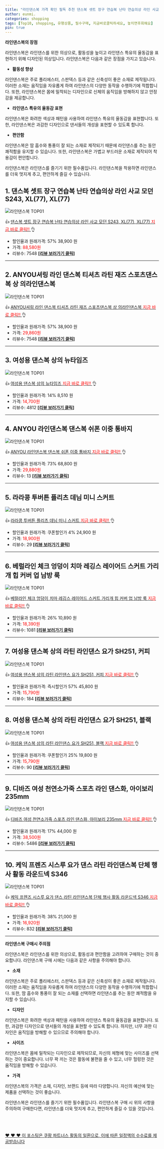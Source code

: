 ```yaml
---
title: "라인댄스복 가격 확인 필독 추천 댄스복 셋트 장구 연습복 난타 연습의상 라인 사교 모던 S243, XL(77), XL(77) 비교 장점 구매가이드"
author: eunmi.
categories: shopping
tags: [Top10, shopping, 유행상품, 필수구매, 지금바로클릭하세요, 놓치면후회해요]
pin: true
---
```

**라인댄스복의 장점**

라인댄스복은 라인댄스를 위한 의상으로, 활동성을 높이고 라인댄스 특유의 율동감을 표현하기 위해 디자인된 의상입니다. 라인댄스복은 다음과 같은 장점을 가지고 있습니다.

* **활동성 향상**

라인댄스복은 주로 폴리에스터, 스판덱스 등과 같은 신축성이 좋은 소재로 제작됩니다. 이러한 소재는 움직임을 자유롭게 하여 라인댄스의 다양한 동작을 수행하기에 적합합니다. 또한, 라인댄스복은 몸에 밀착되는 디자인으로 신체의 움직임을 방해하지 않고 안정감을 제공합니다.

* **라인댄스 특유의 율동감 표현**

라인댄스복은 화려한 색상과 패턴을 사용하여 라인댄스 특유의 율동감을 표현합니다. 또한, 라인댄스복은 과감한 디자인으로 댄서들의 개성을 표현할 수 있도록 합니다.

* **편안함**

라인댄스복은 땀 흡수와 통풍이 잘 되는 소재로 제작되기 때문에 라인댄스를 추는 동안 쾌적함을 유지할 수 있습니다. 또한, 라인댄스복은 가볍고 부드러운 소재로 제작되어 착용감이 편안합니다.

라인댄스복은 라인댄스를 즐기기 위한 필수품입니다. 라인댄스복을 착용하면 라인댄스를 더욱 멋지게 추고, 편안하게 즐길 수 있습니다.

   

## 1. 댄스복 셋트 장구 연습복 난타 연습의상 라인 사교 모던 S243, XL(77), XL(77)

![라인댄스복 TOP01](https://thumbnail7.coupangcdn.com/thumbnails/remote/230x230ex/image/vendor_inventory/7573/6d7fed278619f5466db24bd8aa1e40df9e9b71d4021572d3131086ed82e2.jpeg)


👍 [댄스복 셋트 장구 연습복 난타 연습의상 라인 사교 모던 S243, XL(77), XL(77) <font color=red> 지금 바로 클릭!! </font> ](https://link.coupang.com/re/AFFSDP?lptag=AF3617701&subid=GithubCoopas&pageKey=7635562722&traceid=V0-153&itemId=20274746574&vendorItemId=87361643356) 👌 


- 할인율과 원래가격: 57%  38,900   원
- 가격: <span style='color:red'>88,580원</span>
- 리뷰수: 7548  [**[리뷰 보러가기 클릭]**](https://link.coupang.com/re/AFFSDP?lptag=AF3617701&subid=GithubCoopas&pageKey=7635562722&traceid=V0-153&itemId=20274746574&vendorItemId=87361643356)

---


   

## 2. ANYOU셔링 라인 댄스복 티셔츠 라틴 재즈 스포츠댄스복 상 의라인댄스복

![라인댄스복 TOP01](https://thumbnail6.coupangcdn.com/thumbnails/remote/230x230ex/image/vendor_inventory/67fa/85eec0a2626c20b3d7789eaf914297d7b87d6fc2a4189298f25fac3f73de.jpg)


👍 [ANYOU셔링 라인 댄스복 티셔츠 라틴 재즈 스포츠댄스복 상 의라인댄스복 <font color=red> 지금 바로 클릭!! </font> ](https://link.coupang.com/re/AFFSDP?lptag=AF3617701&subid=GithubCoopas&pageKey=7530426124&traceid=V0-153&itemId=19770638336&vendorItemId=87561677631) 👌 


- 할인율과 원래가격: 57%  38,900   원
- 가격: <span style='color:red'>29,860원</span>
- 리뷰수: 7548  [**[리뷰 보러가기 클릭]**](https://link.coupang.com/re/AFFSDP?lptag=AF3617701&subid=GithubCoopas&pageKey=7530426124&traceid=V0-153&itemId=19770638336&vendorItemId=87561677631)

---


   

## 3. 여성용 댄스복 상의 뉴타임즈

![라인댄스복 TOP01](https://thumbnail9.coupangcdn.com/thumbnails/remote/230x230ex/image/vendor_inventory/e1bc/6e1ab4acea4f516910fbfe596c04a7f61b620d9c5e4bfd1bf85d6574b979.jpg)


👍 [여성용 댄스복 상의 뉴타임즈 <font color=red> 지금 바로 클릭!! </font> ](https://link.coupang.com/re/AFFSDP?lptag=AF3617701&subid=GithubCoopas&pageKey=7069546658&traceid=V0-153&itemId=17551974151&vendorItemId=85646286462) 👌 


- 할인율과 원래가격: 14%  8,510   원
- 가격: <span style='color:red'>14,700원</span>
- 리뷰수: 4812  [**[리뷰 보러가기 클릭]**](https://link.coupang.com/re/AFFSDP?lptag=AF3617701&subid=GithubCoopas&pageKey=7069546658&traceid=V0-153&itemId=17551974151&vendorItemId=85646286462)

---


   

## 4. ANYOU 라인댄스복 댄스복 쉬폰 이중 통바지

![라인댄스복 TOP01](https://thumbnail7.coupangcdn.com/thumbnails/remote/230x230ex/image/vendor_inventory/7ba2/b2306440d766d52fa30a6745eda997840ac90c87874b4fecfdc34728ab44.jpg)


👍 [ANYOU 라인댄스복 댄스복 쉬폰 이중 통바지 <font color=red> 지금 바로 클릭!! </font> ](https://link.coupang.com/re/AFFSDP?lptag=AF3617701&subid=GithubCoopas&pageKey=7185927545&traceid=V0-153&itemId=18132692146&vendorItemId=87223859022) 👌 


- 할인율과 원래가격: 73%  68,800   원
- 가격: <span style='color:red'>29,880원</span>
- 리뷰수: 13  [**[리뷰 보러가기 클릭]**](https://link.coupang.com/re/AFFSDP?lptag=AF3617701&subid=GithubCoopas&pageKey=7185927545&traceid=V0-153&itemId=18132692146&vendorItemId=87223859022)

---


   

## 5. 라라콩 투버튼 플리츠 데님 미니 스커트

![라인댄스복 TOP01](https://thumbnail8.coupangcdn.com/thumbnails/remote/230x230ex/image/vendor_inventory/8262/9684f93bee6b2889f60f8e6b52acaa95cb38801203802aef3e6d24ca4825.jpg)


👍 [라라콩 투버튼 플리츠 데님 미니 스커트 <font color=red> 지금 바로 클릭!! </font> ](https://link.coupang.com/re/AFFSDP?lptag=AF3617701&subid=GithubCoopas&pageKey=7110034691&traceid=V0-153&itemId=17771801507&vendorItemId=84935987538) 👌 


- 할인율과 원래가격: 쿠폰할인가 4%  24,900   원
- 가격: <span style='color:red'>18,900원</span>
- 리뷰수: 29  [**[리뷰 보러가기 클릭]**](https://link.coupang.com/re/AFFSDP?lptag=AF3617701&subid=GithubCoopas&pageKey=7110034691&traceid=V0-153&itemId=17771801507&vendorItemId=84935987538)

---


   

## 6. 베럴라인 체크 엉덩이 치마 레깅스 레이어드 스커트 가리개 힙 커버 업 남방 룩

![라인댄스복 TOP01](https://thumbnail7.coupangcdn.com/thumbnails/remote/230x230ex/image/vendor_inventory/7a8a/75badc25ca0ecefdb843d059401677136c8f6a698038999e07b7703ec857.jpg)


👍 [베럴라인 체크 엉덩이 치마 레깅스 레이어드 스커트 가리개 힙 커버 업 남방 룩 <font color=red> 지금 바로 클릭!! </font> ](https://link.coupang.com/re/AFFSDP?lptag=AF3617701&subid=GithubCoopas&pageKey=1848698046&traceid=V0-153&itemId=15325009169&vendorItemId=82545327493) 👌 


- 할인율과 원래가격: 26%  10,890   원
- 가격: <span style='color:red'>18,390원</span>
- 리뷰수: 1081  [**[리뷰 보러가기 클릭]**](https://link.coupang.com/re/AFFSDP?lptag=AF3617701&subid=GithubCoopas&pageKey=1848698046&traceid=V0-153&itemId=15325009169&vendorItemId=82545327493)

---


   

## 7. 여성용 댄스복 상의 라틴 라인댄스 요가 SH251, 커피

![라인댄스복 TOP01](https://thumbnail10.coupangcdn.com/thumbnails/remote/230x230ex/image/vendor_inventory/0af2/bebc88baaf366ed65c8023842ffd29c206b156007a6079727e5d463ff830.jpg)


👍 [여성용 댄스복 상의 라틴 라인댄스 요가 SH251, 커피 <font color=red> 지금 바로 클릭!! </font> ](https://link.coupang.com/re/AFFSDP?lptag=AF3617701&subid=GithubCoopas&pageKey=7490871457&traceid=V0-153&itemId=19587443686&vendorItemId=87222718535) 👌 


- 할인율과 원래가격: 즉시할인가 57%  45,800   원
- 가격: <span style='color:red'>15,790원</span>
- 리뷰수: 184  [**[리뷰 보러가기 클릭]**](https://link.coupang.com/re/AFFSDP?lptag=AF3617701&subid=GithubCoopas&pageKey=7490871457&traceid=V0-153&itemId=19587443686&vendorItemId=87222718535)

---


   

## 8. 여성용 댄스복 상의 라틴 라인댄스 요가 SH251, 블랙

![라인댄스복 TOP01](https://thumbnail7.coupangcdn.com/thumbnails/remote/230x230ex/image/vendor_inventory/daa9/97c9c4aadd47ed66f90b6b4017d9add0fdd77a5a3f8cc450a4cb9f7c8cf6.jpg)


👍 [여성용 댄스복 상의 라틴 라인댄스 요가 SH251, 블랙 <font color=red> 지금 바로 클릭!! </font> ](https://link.coupang.com/re/AFFSDP?lptag=AF3617701&subid=GithubCoopas&pageKey=7490871457&traceid=V0-153&itemId=19587443645&vendorItemId=86694852207) 👌 


- 할인율과 원래가격: 쿠폰할인가 25%  19,800   원
- 가격: <span style='color:red'>15,790원</span>
- 리뷰수: 90  [**[리뷰 보러가기 클릭]**](https://link.coupang.com/re/AFFSDP?lptag=AF3617701&subid=GithubCoopas&pageKey=7490871457&traceid=V0-153&itemId=19587443645&vendorItemId=86694852207)

---


   

## 9. 디바즈 여성 천연소가죽 스포츠 라인 댄스화, 아이보리 235mm

![라인댄스복 TOP01](https://thumbnail9.coupangcdn.com/thumbnails/remote/230x230ex/image/vendor_inventory/c8da/985a938d13d6dce1b37faa6fa7b18e3ec409965a5ed7f170442094c5e2c5.jpg)


👍 [디바즈 여성 천연소가죽 스포츠 라인 댄스화, 아이보리 235mm <font color=red> 지금 바로 클릭!! </font> ](https://link.coupang.com/re/AFFSDP?lptag=AF3617701&subid=GithubCoopas&pageKey=7562935803&traceid=V0-153&itemId=19929140699&vendorItemId=86854412846) 👌 


- 할인율과 원래가격: 17%  44,000   원
- 가격: <span style='color:red'>38,500원</span>
- 리뷰수: 5486  [**[리뷰 보러가기 클릭]**](https://link.coupang.com/re/AFFSDP?lptag=AF3617701&subid=GithubCoopas&pageKey=7562935803&traceid=V0-153&itemId=19929140699&vendorItemId=86854412846)

---


   

## 10. 케익 프렌즈 시스루 요가 댄스 라틴 라인댄스복 단체 행사 활동 라운드넥 S346

![라인댄스복 TOP01](https://thumbnail6.coupangcdn.com/thumbnails/remote/230x230ex/image/vendor_inventory/96a9/0293fccfb709de4c54a095c69f3d628d1b641bec6997966a3939f5b59b04.jpg)


👍 [케익 프렌즈 시스루 요가 댄스 라틴 라인댄스복 단체 행사 활동 라운드넥 S346 <font color=red> 지금 바로 클릭!! </font> ](https://link.coupang.com/re/AFFSDP?lptag=AF3617701&subid=GithubCoopas&pageKey=6888510688&traceid=V0-153&itemId=16530119018&vendorItemId=83717023317) 👌 


- 할인율과 원래가격: 38%  21,000   원
- 가격: <span style='color:red'>16,920원</span>
- 리뷰수: 832  [**[리뷰 보러가기 클릭]**](https://link.coupang.com/re/AFFSDP?lptag=AF3617701&subid=GithubCoopas&pageKey=6888510688&traceid=V0-153&itemId=16530119018&vendorItemId=83717023317)

---
**라인댄스복 구매시 주의점**

라인댄스복은 라인댄스를 위한 의상으로, 활동성과 편안함을 고려하여 구매하는 것이 중요합니다. 라인댄스복 구매 시에는 다음과 같은 사항을 주의해야 합니다.

* **소재**

라인댄스복은 주로 폴리에스터, 스판덱스 등과 같은 신축성이 좋은 소재로 제작됩니다. 이러한 소재는 움직임을 자유롭게 하여 라인댄스의 다양한 동작을 수행하기에 적합합니다. 또한, 땀 흡수와 통풍이 잘 되는 소재를 선택하면 라인댄스를 추는 동안 쾌적함을 유지할 수 있습니다.

* **디자인**

라인댄스복은 화려한 색상과 패턴을 사용하여 라인댄스 특유의 율동감을 표현합니다. 또한, 과감한 디자인으로 댄서들의 개성을 표현할 수 있도록 합니다. 하지만, 너무 과한 디자인은 움직임을 방해할 수 있으므로 주의해야 합니다.

* **사이즈**

라인댄스복은 몸에 밀착되는 디자인으로 제작되므로, 자신의 체형에 맞는 사이즈를 선택하는 것이 중요합니다. 너무 꽉 끼는 것은 활동에 불편을 줄 수 있고, 너무 헐렁한 것은 움직임을 방해할 수 있습니다.

* **가격**

라인댄스복의 가격은 소재, 디자인, 브랜드 등에 따라 다양합니다. 자신의 예산에 맞는 제품을 선택하는 것이 좋습니다.

라인댄스복은 라인댄스를 즐기기 위한 필수품입니다. 라인댄스복 구매 시 위의 사항을 주의하여 구매한다면, 라인댄스를 더욱 멋지게 추고, 편안하게 즐길 수 있을 것입니다.<br><br><br><br><br> [ ❤ ❤ ❤ 이 포스팅은 쿠팡 파트너스 활동의 일환으로, 이에 따른 일정액의 수수료를 제공받습니다](https://link.coupang.com/a/bcEFyh)